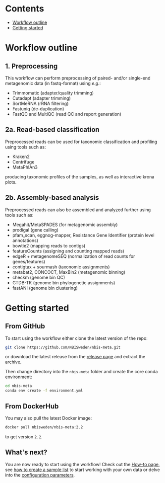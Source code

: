 # Contents
- [Workflow outline](#workflow-outline)
- [Getting started](#getting-started)

# Workflow outline
## 1. Preprocessing
This workflow can perform preprocessing of paired- and/or single-end metagenomic data (in fastq-format) using *e.g.*:
- Trimmomatic (adapter/quality trimming)
- Cutadapt (adapter trimming)
- SortMeRNA (rRNA filtering)
- Fastuniq (de-duplication)
- FastQC and MultiQC (read QC and report generation)

## 2a. Read-based classification
Preprocessed reads can be used for taxonomic classification and profiling using tools such as:
- Kraken2
- Centrifuge
- MetaPhlAn3

producing taxonomic profiles of the samples, as well as interactive krona plots.

## 2b. Assembly-based analysis
Preprocessed reads can also be assembled and analyzed further using tools such as:
- Megahit/MetaSPADES (for metagenomic assembly)
- prodigal (gene calling)
- pfam_scan, eggnog-mapper, Resistance Gene Identifier (protein level annotations)
- bowtie2 (mapping reads to contigs)
- featureCounts (assigning and counting mapped reads)
- edgeR + metagenomeSEQ (normalization of read counts for genes/features)
- contigtax + sourmash (taxonomic assignments)
- metabat2, CONCOCT, MaxBin2 (metagenomic binning)
- checkm (genome bin QC)
- GTDB-TK (genome bin phylogenetic assignments)
- fastANI (genome bin clustering)

# Getting started

## From GitHub
To start using the workflow either clone the latest version of the repo:

```bash
git clone https://github.com/NBISweden/nbis-meta.git
```

or download the latest release from the [release page](https://github.com/NBISweden/nbis-meta/releases) and extract the archive. 

Then change directory into the `nbis-meta` folder and create the core conda environment:

```bash
cd nbis-meta
conda env create -f environment.yml
```

## From DockerHub
You may also pull the latest Docker image:

```bash
docker pull nbisweden/nbis-meta:2.2
```

to get version `2.2`.


## What's next?
You are now ready to start using the workflow! Check out the [How-to page](https://github.com/NBISweden/nbis-meta/wiki/How-to-run-the-workflow), see [how to create a sample list](https://github.com/NBISweden/nbis-meta/wiki/Defining-your-samples-in-the-sample-list) to start working with your own data or delve into the [configuration parameters](https://github.com/NBISweden/nbis-meta/wiki/Workflow-configuration).